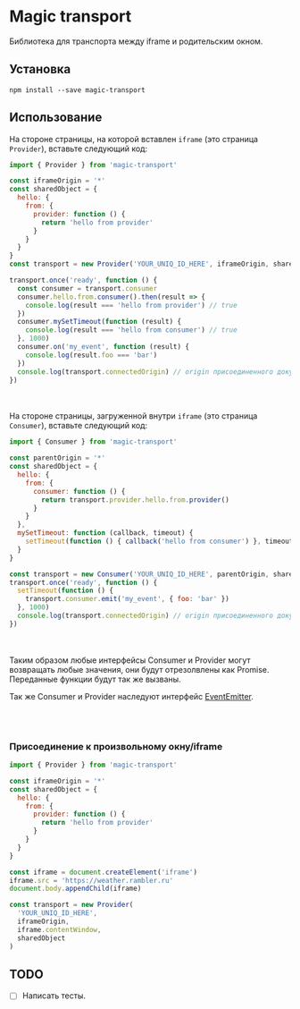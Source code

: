 # Magic transport
Библиотека для транспорта между iframe и родительским окном.

## Установка
```
npm install --save magic-transport
```

## Использование
На стороне страницы, на которой вставлен `iframe` (это страница `Provider`), вставьте следующий код:
```js
import { Provider } from 'magic-transport'

const iframeOrigin = '*'
const sharedObject = {
  hello: {
    from: {
      provider: function () {
        return 'hello from provider'
      }
    }
  }
}
const transport = new Provider('YOUR_UNIQ_ID_HERE', iframeOrigin, sharedObject)

transport.once('ready', function () {
  const consumer = transport.consumer
  consumer.hello.from.consumer().then(result => {
    console.log(result === 'hello from provider') // true
  })
  consumer.mySetTimeout(function (result) {
    console.log(result === 'hello from consumer') // true
  }, 1000)
  consumer.on('my_event', function (result) {
    console.log(result.foo === 'bar')
  })
  console.log(transport.connectedOrigin) // origin присоединенного документа
})
```
<br><br>
На стороне страницы, загруженной внутри `iframe` (это страница `Consumer`), вставьте следующий код:
```js
import { Consumer } from 'magic-transport'

const parentOrigin = '*'
const sharedObject = {
  hello: {
    from: {
      consumer: function () {
        return transport.provider.hello.from.provider()
      }
    }
  },
  mySetTimeout: function (callback, timeout) {
    setTimeout(function () { callback('hello from consumer') }, timeout)
  }
}

const transport = new Consumer('YOUR_UNIQ_ID_HERE', parentOrigin, sharedObject)
transport.once('ready', function () {
  setTimeout(function () {
    transport.consumer.emit('my_event', { foo: 'bar' })
  }, 1000)
  console.log(transport.connectedOrigin) // origin присоединенного документа
})
```
<br><br>
Таким образом любые интерфейсы Consumer и Provider могут возвращать любые значения, они будут отрезолвлены как Promise. Переданные функции будут так же вызваны.

Так же Consumer и Provider наследуют интерфейс [EventEmitter](https://nodejs.org/api/events.html#events_class_eventemitter).

<br><br>
### Присоединение к произвольному окну/iframe
```js
import { Provider } from 'magic-transport'

const iframeOrigin = '*'
const sharedObject = {
  hello: {
    from: {
      provider: function () {
        return 'hello from provider'
      }
    }
  }
}

const iframe = document.createElement('iframe')
iframe.src = 'https://weather.rambler.ru'
document.body.appendChild(iframe)

const transport = new Provider(
  'YOUR_UNIQ_ID_HERE', 
  iframeOrigin, 
  iframe.contentWindow, 
  sharedObject
)
```

## TODO
* [ ] Написать тесты.
